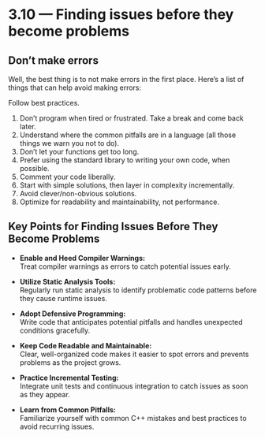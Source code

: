 # 3.10 — Finding issues before they become problems

## Don’t make errors

Well, the best thing is to not make errors in the first place. Here’s a list of things that can help avoid making errors:

Follow best practices.

1. Don’t program when tired or frustrated. Take a break and come back later.
2. Understand where the common pitfalls are in a language (all those things we warn you not to do).
3. Don’t let your functions get too long.
4. Prefer using the standard library to writing your own code, when possible.
5. Comment your code liberally.
6. Start with simple solutions, then layer in complexity incrementally.
7. Avoid clever/non-obvious solutions.
8. Optimize for readability and maintainability, not performance.

## Key Points for Finding Issues Before They Become Problems

- **Enable and Heed Compiler Warnings:**  
    Treat compiler warnings as errors to catch potential issues early.

- **Utilize Static Analysis Tools:**  
    Regularly run static analysis to identify problematic code patterns before they cause runtime issues.

- **Adopt Defensive Programming:**  
    Write code that anticipates potential pitfalls and handles unexpected conditions gracefully.

- **Keep Code Readable and Maintainable:**  
    Clear, well-organized code makes it easier to spot errors and prevents problems as the project grows.

- **Practice Incremental Testing:**  
    Integrate unit tests and continuous integration to catch issues as soon as they appear.

- **Learn from Common Pitfalls:**  
    Familiarize yourself with common C++ mistakes and best practices to avoid recurring issues.
